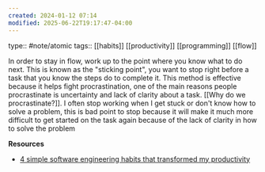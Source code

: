 ```yaml
---
created: 2024-01-12 07:14
modified: 2025-06-22T19:17:47-04:00
---
```

type:: #note/atomic
tags:: [[habits]] [[productivity]] [[programming]] [[flow]]

In order to stay in flow, work up to the point where you know what to do next. This is known as the "sticking point", you want to stop right before a task that you know the steps do to complete it.
	This method is effective because it helps fight procrastination, one of the main reasons people procrastinate is uncertainty and lack of clarity about a task. [[Why do we procrastinate?]].
	I often stop working when I get stuck or don't know how to solve a problem, this is bad point to stop because it will make it much more difficult to get started on the task again because of the lack of clarity in how to solve the problem

**Resources**
- [4 simple software engineering habits that transformed my productivity](https://read.engineerscodex.com/p/simple-software-engineering-habits)
